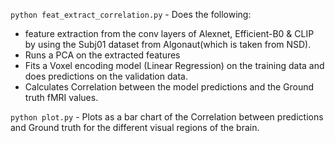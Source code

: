 
```python feat_extract_correlation.py``` - Does the following: 
  - feature extraction from the conv layers of Alexnet, Efficient-B0 & CLIP by using the Subj01 dataset from Algonaut(which is taken from NSD).
  - Runs a PCA on the extracted features
  - Fits a Voxel encoding model (Linear Regression) on the training data and does predictions on the validation data.
  - Calculates Correlation between the model predictions and the Ground truth fMRI values.

```python plot.py``` - Plots as a bar chart of the Correlation between predictions and Ground truth for the different visual regions of the brain.
